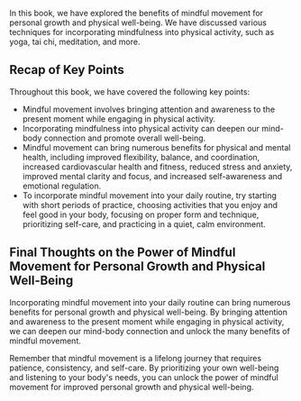
In this book, we have explored the benefits of mindful movement for personal growth and physical well-being. We have discussed various techniques for incorporating mindfulness into physical activity, such as yoga, tai chi, meditation, and more.

Recap of Key Points
-------------------

Throughout this book, we have covered the following key points:

* Mindful movement involves bringing attention and awareness to the present moment while engaging in physical activity.
* Incorporating mindfulness into physical activity can deepen our mind-body connection and promote overall well-being.
* Mindful movement can bring numerous benefits for physical and mental health, including improved flexibility, balance, and coordination, increased cardiovascular health and fitness, reduced stress and anxiety, improved mental clarity and focus, and increased self-awareness and emotional regulation.
* To incorporate mindful movement into your daily routine, try starting with short periods of practice, choosing activities that you enjoy and feel good in your body, focusing on proper form and technique, prioritizing self-care, and practicing in a quiet, calm environment.

Final Thoughts on the Power of Mindful Movement for Personal Growth and Physical Well-Being
-------------------------------------------------------------------------------------------

Incorporating mindful movement into your daily routine can bring numerous benefits for personal growth and physical well-being. By bringing attention and awareness to the present moment while engaging in physical activity, we can deepen our mind-body connection and unlock the many benefits of mindful movement.

Remember that mindful movement is a lifelong journey that requires patience, consistency, and self-care. By prioritizing your own well-being and listening to your body's needs, you can unlock the power of mindful movement for improved personal growth and physical well-being.
